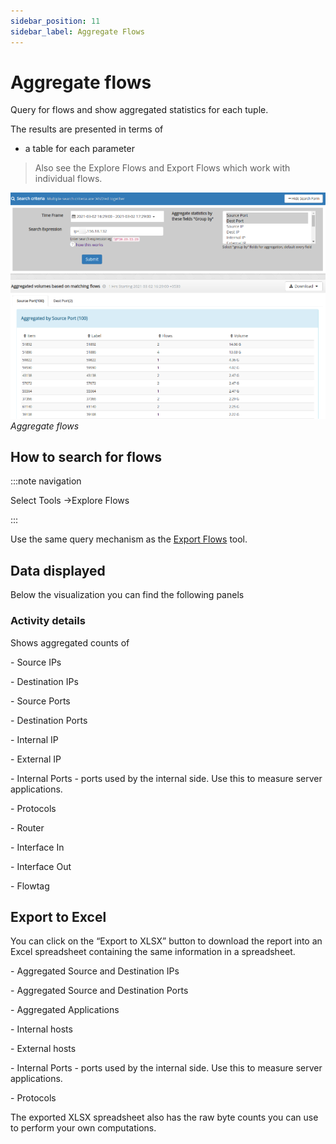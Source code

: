 ```yaml
---
sidebar_position: 11
sidebar_label: Aggregate Flows
---
```


# Aggregate flows

Query for flows and show aggregated statistics for each tuple.

The results are presented in terms of

- a table for each parameter

> Also see the Explore Flows and Export Flows which work with individual flows.

![](images/Aggregate_flows.png)  
*Aggregate flows*

## How to search for flows

:::note navigation

Select Tools -\>Explore Flows

:::

Use the same query mechanism as the [Export Flows](explore_flows.html) tool.

## Data displayed

Below the visualization you can find the following panels

### Activity details

Shows aggregated counts of

\- Source IPs

\- Destination IPs

\- Source Ports

\- Destination Ports

\- Internal IP

\- External IP

\- Internal Ports - ports used by the internal side. Use this to measure
server applications.

\- Protocols

\- Router

\- Interface In

\- Interface Out 

\- Flowtag

## Export to Excel

You can click on the “Export to XLSX” button to download the report into
an Excel spreadsheet containing the same information in a spreadsheet.

\- Aggregated Source and Destination IPs

\- Aggregated Source and Destination Ports

\- Aggregated Applications

\- Internal hosts

\- External hosts

\- Internal Ports - ports used by the internal side. Use this to measure
server applications.  

\- Protocols

The exported XLSX spreadsheet also has the raw byte counts you can use
to perform your own computations.
